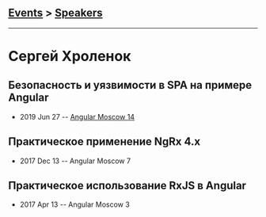 ## [Events](../README.md) > [Speakers](../speakers.md)
---

# Сергей Хроленок

## Безопасность и уязвимости в SPA на примере Angular
- 2019 Jun 27 -- [Angular Moscow 14](https://youtu.be/zSKTDIf_yeo)    
## Практическое применение NgRx 4.x
- 2017 Dec 13 -- Angular Moscow 7    
## Практическое использование RxJS в Angular
- 2017 Apr 13 -- Angular Moscow 3    
